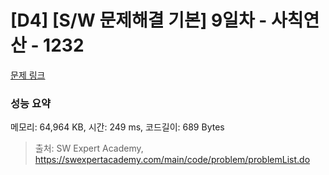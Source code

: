 # [D4] [S/W 문제해결 기본] 9일차 - 사칙연산 - 1232 

[문제 링크](https://swexpertacademy.com/main/code/problem/problemDetail.do?contestProbId=AV141J8KAIcCFAYD) 

### 성능 요약

메모리: 64,964 KB, 시간: 249 ms, 코드길이: 689 Bytes



> 출처: SW Expert Academy, https://swexpertacademy.com/main/code/problem/problemList.do